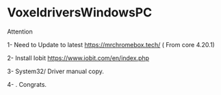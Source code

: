 # VoxeldriversWindowsPC
Attention

1- Need to Update to latest https://mrchromebox.tech/ ( From core 4.20.1)

2- Install Iobit https://www.iobit.com/en/index.php

3- System32/ Driver manual copy.

4- . Congrats.
